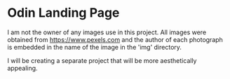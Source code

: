 # Odin Landing Page
I am not the owner of any images use in this project.
All images were obtained from https://www.pexels.com and the author of each photograph
is embedded in the name of the image in the 'img' directory.

I will be creating a separate project that will be more aesthetically appealing.
